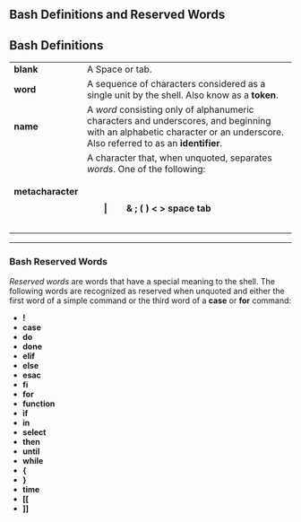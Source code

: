 ## Bash Definitions and Reserved Words

## Bash Definitions

<table>
  <tr>
    <td><b>blank</b></td><td>A Space or tab.</td>
  </tr>
  <tr>
    <td><b>word</b></td><td>A sequence of characters considered as a single unit by the shell. Also know as a <b>token</b>.</td>
  </tr>
  <tr>
  <td><b>name</b></td><td>A <em>word</em> consisting only of alphanumeric characters and underscores, and beginning with an alphabetic character or an underscore. Also referred to as an <b>identifier</b>.</td>
  </tr>
  <tr>
  <td><b>metacharacter</b></td><td>A character that, when unquoted, separates <em>words</em>. One of the following:<br><br><b style="display:inline-block;margin:30px;">&#124;</b> <b>&#38;</b> <b>&#59;</b> <b>&#40;</b> <b>&#41;</b> <b>&#60;</b> <b>&#62;</b> <b>space</b> <b>tab</b></td>
  </tr>
</table>

---
### Bash Reserved Words

_Reserved words_ are words that have a special meaning to the shell. The following words are recognized as reserved when unquoted and either the first word of a simple command or the third word of a **case** or **for** command:

- **!**
- **case**
- **do**
- **done**
- **elif**
- **else**
- **esac**
- **fi**
- **for**
- **function**
- **if**
- **in**
- **select**
- **then**
- **until**
- **while**
- **{**
- **}**
- **time**
- **[[**
- **]]**
